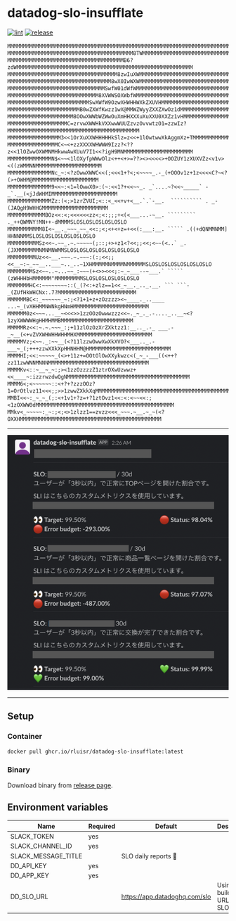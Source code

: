 datadog-slo-insufflate
=======================

[![lint](https://github.com/rluisr/datadog-slo-insufflate/actions/workflows/lint.yml/badge.svg?branch=master)](https://github.com/rluisr/datadog-slo-insufflate/actions/workflows/lint.yml)
[![release](https://github.com/rluisr/datadog-slo-insufflate/actions/workflows/release.yml/badge.svg)](https://github.com/rluisr/datadog-slo-insufflate/actions/workflows/release.yml)


```
MMMMMMMMMMMMMMMMMMMMMMMMMMMMMMMMMMMMMMMMMMMMMMMMMMMMMMMMMMMMMMMMMMMMMMMMMMMMMMMMMMMMMMMMMMMMMMMMMMM
MMMMMMMMMMMMMMMMMMMMMMMMMMMMMMMMMMMMMMMM8TWMMMMMMMMMMMMMMMMMMMMMMMMMMMMMMMMMMMMMMMMMMMMMMMMMMMMMMMM
MMMMMMMMMMMMMMMMMMMMMMMMMMMMMMMMMMMMMB6?zdWMMMMMMMMMMMMMMMMMMMMMMMMMMMMMMMMMMMMMMMMMMMMMMMMMMMMMMMM
MMMMMMMMMMMMMMMMMMMMMMMMMMMMMMMMMMM8zwIuXWMMMMMMMMMMMMMMMMMMMMMMMMMMMMMMMMMMMMMMMMMMMMMMMMMMMMMMMMM
MMMMMMMMMMMMMMMMMMMMMMMMMMMMMMMMM8wX0IwWXWMMMMMMMMMMMMMMMMMMMMMMMMMMMMMMMMMMMMMMMMMMMMMMMMMMMMMMMMM
MMMMMMMMMMMMMMMMMMMMMMMMMMMMMMMSwfW01dWfWMMMMMMMMMMMMMMMMMMMMMMMMMMMMMMMMMMMMMMMMMMMMMMMMMMMMMMMMMM
MMMMMMMMMMMMMMMMMMMMMMMMMMMMM8XVWWSOXWbfWMMMMMMMMMMMMMMMMMMMMMMMMMMMMMMMMMMMMMMMMMMMMMMMMMMMMMMMMMM
MMMMMMMMMMMMMMMMMMMMMMMMMMSwXWfW9OzwXHWHHWXkZXUVHMMMMMMMMMMMMMMMMMMMMMMMMMMMMMMMMMMMMMMMMMMMMMMMMMM
MMMMMMMMMMMMMMMMMMMMMMMB0wZXWfKwzz1wX@MMWZWyyZXXZXwOz1dMMMMMMMMMMMMMMMMMMMMMMMMMMMMMMMMMMMMMMMMMMMM
MMMMMMMMMMMMMMMMMMMMM8OOwXWWbWZWwOuXmHHXXXuXuXXU0XXZz1vHMMMMMMMMMMMMMMMMMMMMMMMMMMMMMMMMMMMMMMMMMMM
MMMMMMMMMMMMMMMMMMMC=zrvwXWWHkVXXwwWUUZzvzOvvwtzO1=zzwIz?MMMMMMMMMMMMMMMMMMMMMMMMMMMMMMMMMMMMMMMMMM
MMMMMMMMMMMMMMMMM3<<1OrXuXXWHHHHHkSlz=z<<+1lOwtwwXkAggmXz+TMMMMMMMMMMMMMMMMMMMMMMMMMMMMMMMMMMMMMMMM
MMMMMMMMMMMMMMMMC<~<+zzXXXXWHWWW9Izz?<??z<<1lOZwwOXWMNMHkwwAwXUuV7I1<<?igH9MNMMMMMMMMMMMMMMMMMMMMMM
MMMMMMMMMMMMMMN$<~~<1lOXyfpWWwOlz<++<+>=??><><<<<>+OOZUY1zXUXVZz<v1v><((zWMMNNMMMMMMMMMMMMMMMMMMMMM
MMMMMMMMMMMMMMNc_~:<?zOwwXWWC<<(;<<<1+?<;<~~~~_.-_(+OOOv1z+1z<<<<C?~<?(>+OWHM@MMMMMMMMMMMMMMMMMMMMM
MMMMMMMMMMMMMM9<<~:<1=lOwwX0>:(~:<<1?+<<~~_. _`....~?<<~_____` -_`.__(<jJdWHMIMMMMMMMMMMMMMMMMMMMMM
MMMMMMMMMMMMMMZz:(<;>1zrZVUI;<::<_<<+v+<__.`.`-__.  `````````` . _-(JAQgH9WHHGMMMMMMMMMMMMMMMMMMMMM
MMMMMMMMMMMMBOz<<:<;<<<<<<zz<;<:;;;+<(<___...-~__. ````````` ._++QWMNY!MN++-dMMMMSLOSLOSLOSLOSLOSLO
MMMMMMMMMMM8I<~__._~~~_~~_<<:;<;<+<+z=+<<(:___:__. ````` .((+dQNMMNMM] HHNNNMMSLOSLOSLOSLOSLOSLOSLO
MMMMMMMMMMSz<<~.~~_.~.~~~~~(;::;+>+z1<?<<;;<<;<~~(<..` _.(JXMMMMMMMNMNMNWMMSLOSLOSLOSLOSLOSLOSLOSLO
MMMMMMMMMUz<<~__.~~~.~.~~~:(:;<<;;<<__~:~_~~__..___~.._..~1XHMMMMMNMMMMNMMMMMMSLOSLOSLOSLOSLOSLOSLO
MMMMMMMMSz<~~..~...~~_:~~~(+<>><<<;:~_~___--~___.` ````` (zWHHHbHMMMMMM"MMMMMMMMMSLOSLOSLOSLOSLOSLO
MMMMMMMHC<:~~~~~~~~::(_(?<:+zlz==1<<_~__._.._.__. ``` ```-_(ZUfHkWHCNx:.7?MMMMMMMMMMMMMMMMMMMMMMMMM
MMMMMMBC<:_~~~~~~_~:;<?1+1+z+zOzzzz><~____._..____    ...~_(vXHHMMNWNkgHNmHMMMMMMMMMMMMMMMMMMMMMMMM
MMMMMM0z<~~~...__~<<<>>1zzOOzOwwwzzz<<~._~_._.-...._..__~<?1zyXWWWWHgHHMHMMBMMMMMMMMMMMMMMMMMMMMMMM
MMMMMRz<<:~.~.~~~_:;+11zlOzOzXrZXktzz1:__.._.-_ ___.-_~__(<+vZVXWHWHHWHHMHXMMMMMMMMMMMMMMMMMMMMMMMM
MMMMMVz;<~~._:~~__(<?11lzzwOwwXwXkXVO?<___.._.-___~_(;+++zzwXXkXpHHNHHM@HMMMMMMMMMMMMMMMMMMMMMMMMMM
MMMMHI;<<:~~~~~_(<>+11z+=OOtOlOwXXykwzc<(_~_-___((<++?zz11zwWNNMNNNMMMMMMMMMMMMMMMMMMMMMMMMMMMMMMMM
MMMMKv<::~__~_~:;><1zzOzzzzZ1ztrOXwUzwwz+<<____~:izzrwzdwQgNMMMMMMMMMMMMMMMMMMMMMMMMMMMMMMMMMMMMMMM
MMMM6<;<~~~~~~::<+?+?zzzOOz?1=OrOtlvz11<<<;;>>1zwwZXkkXqMMMMMMMMMMMMMMMMMMMMMMMMMMMMMMMMMMMMMMMMMMM
MMBI<<~:_~_~_(;:<+1v1+?z=+?1ztOvz1<<:<:<~~<<:;<1zOXWW0dMMMMMMMMMMMMMMMMMMMMMMMMMMMMMMMMMMMMMMMMMMMM
MMkv<_~~~~~:_~:;<;<>1zlzz1==zvzz<<<_~~~.~__.~_~(<?OXXHMMMMMMMMMMMMMMMMMMMMMMMMMMMMMMMMMMMMMMMMMMMMM
```

---

<p align="center">
  <img src=".github/assets/DO_NOT_DELETE_datadog-slo-insufflate.png" alt="datadog-slo-insufflate slack example" width="650">
</p>

---

Setup
-----

### Container

```bash
docker pull ghcr.io/rluisr/datadog-slo-insufflate:latest
```

### Binary

Download binary from [release page](https://github.com/rluisr/datadog-slo-insufflate/releases).

Environment variables
----------------------

| Name                | Required | Default                       | Description                          |
|---------------------|----------|-------------------------------|--------------------------------------|
| SLACK_TOKEN         | yes      |                               |                                      |
| SLACK_CHANNEL_ID    | yes      |                               |                                      |
| SLACK_MESSAGE_TITLE |          | SLO daily reports :eyes:      |                                      |
| DD_API_KEY          | yes      |                               |                                      |
| DD_APP_KEY          | yes      |                               |                                      |
| DD_SLO_URL          |          | https://app.datadoghq.com/slo | Using for building a URL for the SLO |